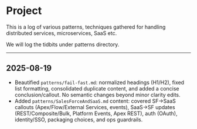 # Project
This is a log of various patterns, techniques gathered for handling distributed services, microservices, SaaS etc.

We will log the tidbits under patterns directory.

---

## 2025-08-19

- Beautified `patterns/fail-fast.md`: normalized headings (H1/H2), fixed list formatting, consolidated duplicate content, and added a concise conclusion/callout. No semantic changes beyond minor clarity edits.
- Added `patterns/SalesForceAndSaaS.md` content: covered SF→SaaS callouts (Apex/Flow/External Services, events), SaaS→SF updates (REST/Composite/Bulk, Platform Events, Apex REST), auth (OAuth), identity/SSO, packaging choices, and ops guardrails.

